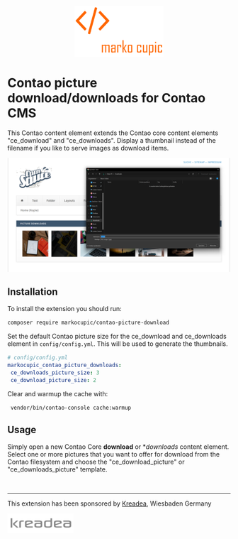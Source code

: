 <p align="center"><a href="https://github.com/markocupic"><img src="docs/logo.png" width="200"></a></p>

# Contao picture download/downloads for Contao CMS

This Contao content element extends the Contao core content elements "ce_download" and "ce_downloads".
 Display a thumbnail instead of the
 filename if you like to serve images as download items.

![Contao Picture Downloads](docs/screenshot.png)

## Installation

To install the extension you should run:
```bash
composer require markocupic/contao-picture-download
```

Set the default Contao picture size for the ce_download and ce_downloads element in `config/config.yml`.
 This will be used to generate the thumbnails.

```yaml
# config/config.yml
markocupic_contao_picture_downloads:
 ce_downloads_picture_size: 3
 ce_download_picture_size: 2
```

Clear and warmup the cache with:
```bash
 vendor/bin/contao-console cache:warmup
```

## Usage

Simply open a new Contao Core **download** or **downloads* content element.
 Select one or more pictures that you want to offer for download from the Contao
 filesystem and choose the "ce_download_picture" or "ce_downloads_picture" template.

&nbsp;

---
This extension has been sponsored by [Kreadea](https://www.kreadea.de), Wiesbaden Germany
<p align="left"><a href="https://www.kreadea.de" title="KREADEA"><img src="docs/kreadea.png" width="150"></a></p>
